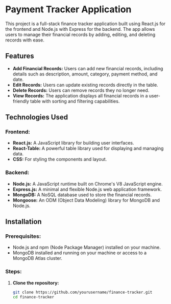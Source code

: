 # Payment Tracker Application

This project is a full-stack finance tracker application built using React.js for the frontend and Node.js with Express for the backend. The app allows users to manage their financial records by adding, editing, and deleting records with ease.

## Features

- **Add Financial Records:** Users can add new financial records, including details such as description, amount, category, payment method, and date.
- **Edit Records:** Users can update existing records directly in the table.
- **Delete Records:** Users can remove records they no longer need.
- **View Records:** The application displays all financial records in a user-friendly table with sorting and filtering capabilities.

## Technologies Used

### Frontend:
- **React.js:** A JavaScript library for building user interfaces.
- **React-Table:** A powerful table library used for displaying and managing data.
- **CSS:** For styling the components and layout.

### Backend:
- **Node.js:** A JavaScript runtime built on Chrome's V8 JavaScript engine.
- **Express.js:** A minimal and flexible Node.js web application framework.
- **MongoDB:** A NoSQL database used to store the financial records.
- **Mongoose:** An ODM (Object Data Modeling) library for MongoDB and Node.js.

## Installation

### Prerequisites:
- Node.js and npm (Node Package Manager) installed on your machine.
- MongoDB installed and running on your machine or access to a MongoDB Atlas cluster.

### Steps:

1. **Clone the repository:**
   ```bash
   git clone https://github.com/yourusername/finance-tracker.git
   cd finance-tracker
